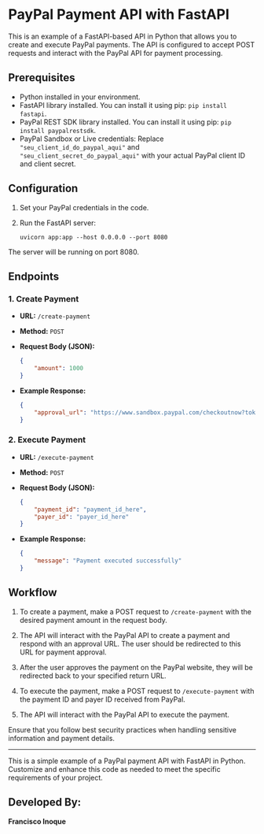 
# PayPal Payment API with FastAPI

This is an example of a FastAPI-based API in Python that allows you to create and execute PayPal payments. The API is configured to accept POST requests and interact with the PayPal API for payment processing.

## Prerequisites

- Python installed in your environment.
- FastAPI library installed. You can install it using pip: `pip install fastapi`.
- PayPal REST SDK library installed. You can install it using pip: `pip install paypalrestsdk`.
- PayPal Sandbox or Live credentials: Replace `"seu_client_id_do_paypal_aqui"` and `"seu_client_secret_do_paypal_aqui"` with your actual PayPal client ID and client secret.

## Configuration

1. Set your PayPal credentials in the code.

2. Run the FastAPI server:

   ```shell
   uvicorn app:app --host 0.0.0.0 --port 8080
   ```

The server will be running on port 8080.

## Endpoints

### 1. Create Payment

- **URL:** `/create-payment`
- **Method:** `POST`
- **Request Body (JSON):** 

  ```json
  {
      "amount": 1000
  }
  ```

- **Example Response:**

  ```json
  {
      "approval_url": "https://www.sandbox.paypal.com/checkoutnow?token=EC-1234567890"
  }
  ```

### 2. Execute Payment

- **URL:** `/execute-payment`
- **Method:** `POST`
- **Request Body (JSON):** 

  ```json
  {
      "payment_id": "payment_id_here",
      "payer_id": "payer_id_here"
  }
  ```

- **Example Response:**

  ```json
  {
      "message": "Payment executed successfully"
  }
  ```

## Workflow

1. To create a payment, make a POST request to `/create-payment` with the desired payment amount in the request body.

2. The API will interact with the PayPal API to create a payment and respond with an approval URL. The user should be redirected to this URL for payment approval.

3. After the user approves the payment on the PayPal website, they will be redirected back to your specified return URL.

4. To execute the payment, make a POST request to `/execute-payment` with the payment ID and payer ID received from PayPal.

5. The API will interact with the PayPal API to execute the payment.

Ensure that you follow best security practices when handling sensitive information and payment details.

---

This is a simple example of a PayPal payment API with FastAPI in Python. Customize and enhance this code as needed to meet the specific requirements of your project.

## Developed By: 
**Francisco Inoque**
